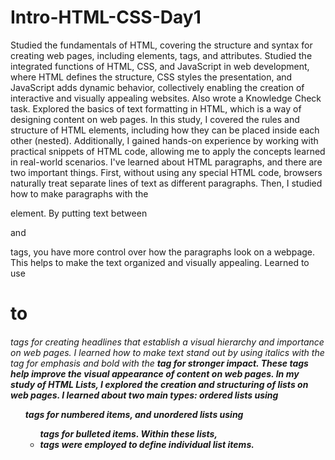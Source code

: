 # Intro-HTML-CSS-Day1
Studied the fundamentals of HTML, covering the structure and syntax for creating web pages, including elements, tags, and attributes.
Studied the integrated functions of HTML, CSS, and JavaScript in web development, where HTML defines the structure, CSS styles the presentation, and JavaScript adds dynamic behavior, collectively enabling the creation of interactive and visually appealing websites.
Also wrote a Knowledge Check task.
Explored the basics of text formatting in HTML, which is a way of designing content on web pages. In this study, I covered the rules and structure of HTML elements, including how they can be placed inside each other (nested). Additionally, I gained hands-on experience by working with practical snippets of HTML code, allowing me to apply the concepts learned in real-world scenarios.
I've learned about HTML paragraphs, and there are two important things. First, without using any special HTML code, browsers naturally treat separate lines of text as different paragraphs. Then, I studied how to make paragraphs with the <p> element. By putting text between <p> and </p> tags, you have more control over how the paragraphs look on a webpage. This helps to make the text organized and visually appealing.
Learned to use <h1> to <h6> tags for creating headlines that establish a visual hierarchy and importance on web pages.
I learned how to make text stand out by using italics with the <i> tag for emphasis and bold with the <b> tag for stronger impact. These tags help improve the visual appearance of content on web pages.
In my study of HTML Lists, I explored the creation and structuring of lists on web pages. I learned about two main types: ordered lists using <ol> tags for numbered items, and unordered lists using <ul> tags for bulleted items. Within these lists, <li> tags were employed to define individual list items.
